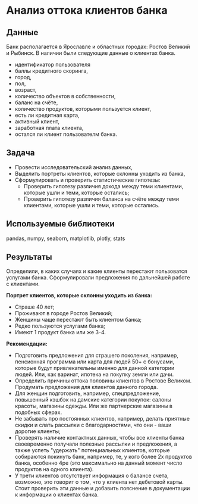 # Анализ оттока клиентов банка


## Данные

Банк располагается в Ярославле и областных городах: Ростов Великий и Рыбинск. В наличии были следующие данные о клиентах банка. 
- идентификатор пользователя
- баллы кредитного скоринга,
- город,
- пол,
- возраст,
- количество объектов в собственности,
- баланс на счёте,
- количество продуктов, которыми пользуется клиент,
- есть ли кредитная карта,
- активный клиент,
- заработная плата клиента,
- остался ли клиент пользователм банка.

## Задача


- Провести исследовательский анализ данных,
- Выделить портреты клиентов, которые склонны уходить из банка,
- Сформулировать и проверить статистические гипотезы:
    - Проверить гипотезу различия дохода между теми клиентами, которые ушли и теми, которые остались;
    - Проверить гипотезу различия баланса на счёте между теми клиентами, которые ушли и теми, которые остались.


## Используемые библиотеки

pandas, numpy, seaborn, matplotlib, plotly, stats

## Результаты

Определили, в каких случаях  и какие клиенты перестают пользоватся услугами банка. Сформулировали предложения по дальнейшей работе с клиентами.

**Портрет клиентов, которые склонны уходить из банка:**

- Страше 40 лет;
- Проживают в городе Ростов Великий;
- Женщины чаще перестают быть клиентом банка;
- Редко пользуются услугами банка;
- Имеют 1 продукт банка или же 3-4.

**Рекомендации:**
- Подготовить предложения для страшего поколения, например, пенсионная программа или карта для людей 50+ с бонусами, которые будут привлекательны именно для данной категории людей. Или, как варинат, ипотека на покупку земли или дачи.
- Определить причины оттока половины клиентов в Ростове Великом. Продумать предложения для клиентов данного города.
- Для женщин подготовить, например, спецпредложение, повышенный кэшбэк на дамские категории покупок: салоны красоты, магазины одежды. Или же партнерские магазины в подобных сферах.
- Не забывать про постоянных клиентов, например, делать приятные скидки и слать рассылки с благодарностями, что они - ваши дорогие клиенты;
- Проверять наличие контактных данных, чтобы все клиенты банка своевременно получали полезные рассылки и предложения, а также успеть "удержать" потенциальных клиентов, которые собираются покинуть банк, например, те, у кого более 2х продуктов банка, особенно 4ре (это максимально на данный момент число продуктов на одного клиента).
- У трети клиентов отсутствует информация о балансе счета, возможно, это говорит о том, что у клиента нет дебетовой карты. Стоит проверить эти данные и добавить пояснение в документации к информации о клиентах банка.


